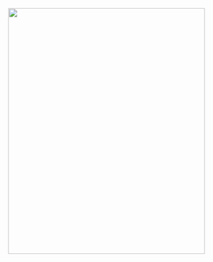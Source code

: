 <img src="https://raw.githubusercontent.com/kenantasdemir/eticaretappuiswift/main/intro.gif" width="400" height="500" />
